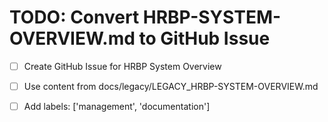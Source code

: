 
# TODO: Convert HRBP-SYSTEM-OVERVIEW.md to GitHub Issue
- [ ] Create GitHub Issue for HRBP System Overview
- [ ] Use content from docs/legacy/LEGACY_HRBP-SYSTEM-OVERVIEW.md
- [ ] Add labels: ['management', 'documentation']


